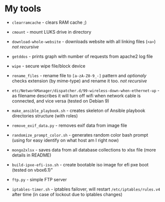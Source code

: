 # My tools

- `clearramcache` - clears RAM cache ;)
- `cmount` - mount LUKS drive in directory
- `download-whole-website` - downloads website with all linking files (`<a>`) _not recursive_
- `getddos` - prints graph with number of requests from apache2 log file
- `wipe` - secure wipe file/block device
- `rename_files` - rename file to `[a-zA-Z0-9_-]` pattern and _optionaly_ checks extension (by mime-type) and rename it too. _not recursive_

- `etc/NetworkManager/dispatcher.d/99-wireless-down-when-ethernet-up` - as filename describes it will turn off wifi when network cable is connected, and vice versa (tested on Debian 9)
- `make_ansible_playbook.sh` - creates skeleton of Ansible playbook directories structure (with roles)
- `remove_exif_data.py` - removes exif data from image file
- `randomize_prompt_color.sh` - generates random color bash prompt (using for easy identify on what host am I right now)
- `mongo2xlsx` - saves data from all database collections to xlsx file (more details in README)
- `build-ipxe-efi-iso.sh` - create bootable iso image for efi pxe boot (tested on vbox6.1)"
- `ftp.py` - simple FTP server
- `iptables-timer.sh` - iptables failover, will restart `/etc/iptables/rules.v4` after time (in case of lockout due to iptables changes)
